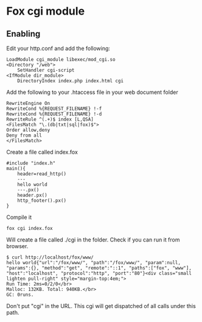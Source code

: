 # Fox cgi module
## Enabling

Edit your http.conf and add the following:
```
LoadModule cgi_module libexec/mod_cgi.so
<Directory "/web">
	SetHandler cgi-script
<IfModule dir_module>
	DirectoryIndex index.php index.html cgi                                                                      
```
Add the following to your .htaccess file in your web document folder
```
RewriteEngine On
RewriteCond %{REQUEST_FILENAME} !-f
RewriteCond %{REQUEST_FILENAME} !-d
RewriteRule ^(.+)$ index [L,QSA]
<FilesMatch "\.(db|txt|sql|fox)$">
Order allow,deny
Deny from all
</FilesMatch>
```
Create a file called index.fox
```
#include "index.h"
main(){
	header=read_http()
	---
	hello world
	---.px()
	header.px()
	http_footer().px()
}
```
Compile it
```
fox cgi index.fox
```
Will create a file called ./cgi in the folder.
Check if you can run it from browser.
```
$ curl http://localhost/fox/www/
hello world{"url":"/fox/www/", "path":"/fox/www/", "param":null, "params":{}, "method":"get", "remote":"::1", "paths":["fox", "www"], "host":"localhost", "protocol":"http", "port":"80"}<div class="small lighten pull-right" style="margin-top:4em;">
Run Time: 2ms=0/2/0</br>
Malloc: 132KB. Total: 940KB.</br>
GC: 0runs.

```
Don't put "cgi" in the URL. This cgi will get dispatched of all calls under this path.
